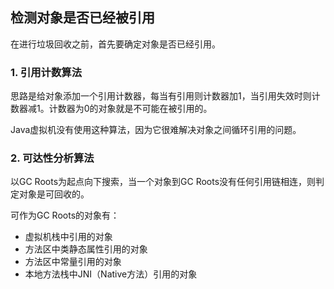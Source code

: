## 检测对象是否已经被引用

在进行垃圾回收之前，首先要确定对象是否已经引用。

### 1. 引用计数算法

   思路是给对象添加一个引用计数器，每当有引用则计数器加1，当引用失效时则计数器减1。计数器为0的对象就是不可能在被引用的。

   Java虚拟机没有使用这种算法，因为它很难解决对象之间循环引用的问题。

### 2. 可达性分析算法

   以GC Roots为起点向下搜索，当一个对象到GC Roots没有任何引用链相连，则判定对象是可回收的。

   可作为GC Roots的对象有：

   + 虚拟机栈中引用的对象
   + 方法区中类静态属性引用的对象
   + 方法区中常量引用的对象
   + 本地方法栈中JNI（Native方法）引用的对象
